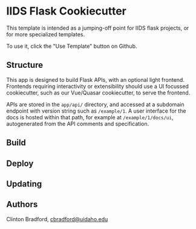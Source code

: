 # IIDS Flask Cookiecutter

This template is intended as a jumping-off point for IIDS flask projects, or for more specialized templates.

To use it, click the "Use Template" button on Github.

## Structure

This app is designed to build Flask APIs, with an optional light frontend. Frontends requiring interactivity or extensibility should use a UI focussed cookiecutter, such as our Vue/Quasar cookiecutter, to serve the frontend.

APIs are stored in the `app/api/` directory, and accessed at a subdomain endpoint with version string such as `/example/1`. A user interface for the docs is hosted within that path, for example at `/example/1/docs/ui`, autogenerated from the API comments and specification.

## Build

## Deploy

## Updating

## Authors

Clinton Bradford, cbradford@uidaho.edu